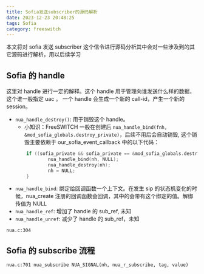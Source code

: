```yaml
---
title: Sofia发送subscriber的源码解析
date: 2023-12-23 20:48:25
tags: Sofia
category: freeswitch
---
```


本文将对 sofia 发送 subscriber 这个信令进行源码分析其中会对一些涉及到的其它源码进行解析，用以后续学习

## Sofia 的 handle

这里对 handle 进行一定的解释。这个 handle 用于管理向谁发送什么样的数据，这个谁一般指定 uac 。 一个 handle 会生成一个新的 call-id，产生一个新的 session。
+ `nua_handle_destroy()`: 用于销毁这个 handle。
    + 小知识：FreeSWITCH 一般在创建后 `nua_handle_bind(fnh, &mod_sofia_globals.destroy_private)`，后续不用后会自动销毁, 这个销毁主要依赖于 our_sofia_event_callback 
    中的以下代码：
    ```c
        if ((sofia_private && sofia_private == &mod_sofia_globals.destroy_private)) {
        		nua_handle_bind(nh, NULL);
        		nua_handle_destroy(nh);
        		nh = NULL;
        }
    ```
+ `nua_handle_bind`: 绑定给回调函数一个上下文。在发生 sip 的状态机变化的时候，nua_create 注册的回调函数会回调，其中的会带有这个绑定的值。解绑传值为 NULL
+ `nua_handle_ref`: 增加了 handle 的 sub_ref, 未知
+ `nua_handle_unref`: 减少了 handle 的 sub_ref，未知
```
nua.c:304 
```
## Sofia 的 subscribe 流程

```
nua.c:701 nua_subscribe NUA_SIGNAL(nh, nua_r_subscribe, tag, value)

```

